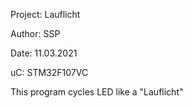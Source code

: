 Project: Lauflicht

Author: SSP

Date: 11.03.2021

uC: STM32F107VC

This program cycles LED like a "Lauflicht"
